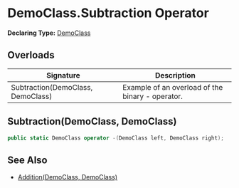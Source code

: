 # DemoClass.Subtraction Operator

**Declaring Type:** [DemoClass](../DemoClass.md)

## Overloads

| Signature                         | Description                                       |
| --------------------------------- | ------------------------------------------------- |
| Subtraction(DemoClass, DemoClass) | Example of an overload of the binary \- operator. |

## Subtraction(DemoClass, DemoClass)

```csharp
public static DemoClass operator -(DemoClass left, DemoClass right);
```

## See Also

- [Addition(DemoClass, DemoClass)](DemoClass.Addition.md)
